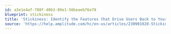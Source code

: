 ```yaml
---
id: a3e1e4af-780f-40b3-89e1-56beaeb76e78
blueprint: stickiness
title: 'Stickiness: Identify the Features that Drive Users Back to Your Product'
source: 'https://help.amplitude.com/hc/en-us/articles/230901928-Stickiness-Identify-the-features-that-drive-users-back-to-your-product'
---
```

